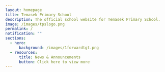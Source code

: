 ```yaml
---
layout: homepage
title: Temasek Primary School
description: The official school website for Temasek Primary School.
image: /images/tpslogo.png
permalink: /
notification: ""
sections:
  - hero:
      background: /images/1forwardtgt.png
  - resources:
      title: News & Announcements
      button: Click here to view more
---
```

